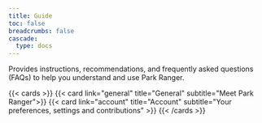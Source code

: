 ```yaml
---
title: Guide
toc: false
breadcrumbs: false
cascade:
  type: docs
---
```


Provides instructions, recommendations, and frequently asked questions (FAQs) to help you understand and use Park Ranger.

{{< cards >}}
{{< card  link="general"  title="General" subtitle="Meet Park Ranger">}}
{{< card  link="account"  title="Account" subtitle="Your preferences,  settings and contributions" >}}
{{< /cards >}}